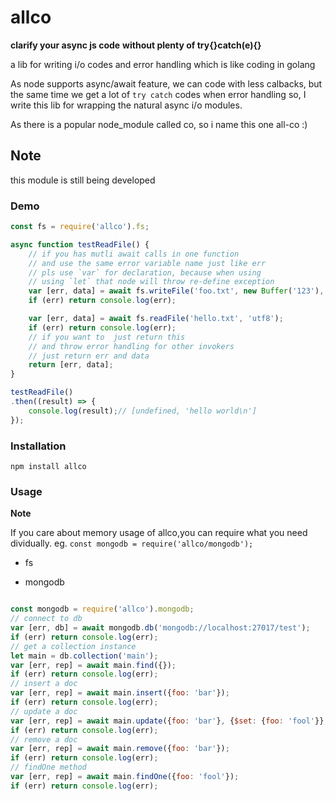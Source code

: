# allco 

**clarify your async js code**
**without plenty of try{}catch(e){}**

a lib for writing i/o codes and error handling  which is like coding in golang

  As node supports async/await feature, we can code with less calbacks, but the same time we get a lot of `try catch` codes when error handling
so, I write this lib for wrapping the natural async i/o modules.

 As there is a popular node_module called co, so  i name this one all-co :)

## Note
this module is still being developed

### Demo

```javascript
const fs = require('allco').fs;

async function testReadFile() {
	// if you has mutli await calls in one function
	// and use the same error variable name just like err
	// pls use `var` for declaration, because when using
	// using `let` that node will throw re-define exception
	var [err, data] = await fs.writeFile('foo.txt', new Buffer('123'), 'utf8');
	if (err) return console.log(err);

	var [err, data] = await fs.readFile('hello.txt', 'utf8');
	if (err) return console.log(err);
	// if you want to  just return this 
	// and throw error handling for other invokers
	// just return err and data
	return [err, data];
}

testReadFile()
.then((result) => {
	console.log(result);// [undefined, 'hello world\n']
});
```

### Installation

```shell
npm install allco
```
### Usage

**Note**

If you care about memory usage of allco,you can require what you need dividually.
eg. `const mongodb = require('allco/mongodb');`

* fs

* mongodb

```javascript

const mongodb = require('allco').mongodb;
// connect to db
var [err, db] = await mongodb.db('mongodb://localhost:27017/test');
if (err) return console.log(err);	
// get a collection instance
let main = db.collection('main');
var [err, rep] = await main.find({});
if (err) return console.log(err);	
// insert a doc
var [err, rep] = await main.insert({foo: 'bar'});
if (err) return console.log(err);
// update a doc
var [err, rep] = await main.update({foo: 'bar'}, {$set: {foo: 'fool'}}, {multi: true});
if (err) return console.log(err);
// remove a doc
var [err, rep] = await main.remove({foo: 'bar'});
if (err) return console.log(err);
// findOne method
var [err, rep] = await main.findOne({foo: 'fool'});
if (err) return console.log(err);

```
